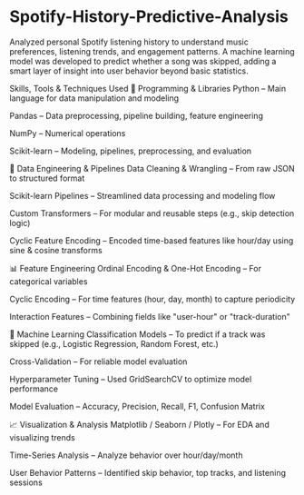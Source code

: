 # Spotify-History-Predictive-Analysis
Analyzed personal Spotify listening history to understand music preferences, listening trends, and engagement patterns. A machine learning model was developed to predict whether a song was skipped, adding a smart layer of insight into user behavior beyond basic statistics.

Skills, Tools & Techniques Used
🧠 Programming & Libraries
Python – Main language for data manipulation and modeling

Pandas – Data preprocessing, pipeline building, feature engineering

NumPy – Numerical operations

Scikit-learn – Modeling, pipelines, preprocessing, and evaluation

🔄 Data Engineering & Pipelines
Data Cleaning & Wrangling – From raw JSON to structured format

Scikit-learn Pipelines – Streamlined data processing and modeling flow

Custom Transformers – For modular and reusable steps (e.g., skip detection logic)

Cyclic Feature Encoding – Encoded time-based features like hour/day using sine & cosine transforms

📊 Feature Engineering
Ordinal Encoding & One-Hot Encoding – For categorical variables

Cyclic Encoding – For time features (hour, day, month) to capture periodicity

Interaction Features – Combining fields like "user-hour" or "track-duration"

🤖 Machine Learning
Classification Models – To predict if a track was skipped (e.g., Logistic Regression, Random Forest, etc.)

 Cross-Validation – For reliable model evaluation

Hyperparameter Tuning – Used GridSearchCV to optimize model performance

Model Evaluation – Accuracy, Precision, Recall, F1, Confusion Matrix

📈 Visualization & Analysis
Matplotlib / Seaborn / Plotly – For EDA and visualizing trends

Time-Series Analysis – Analyze behavior over hour/day/month

User Behavior Patterns – Identified skip behavior, top tracks, and listening sessions
